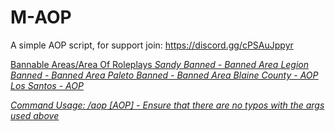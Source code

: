 # M-AOP
A simple AOP script, for support join: https://discord.gg/cPSAuJppyr

<u>Bannable Areas/Area Of Roleplays<u>
<i>Sandy Banned  - Banned Area<i>
Legion Banned - Banned Area
Paleto Banned - Banned Area
Blaine County - AOP
Los Santos    - AOP
  
Command Usage:
/aop [AOP] - Ensure that there are no typos with the args used above
